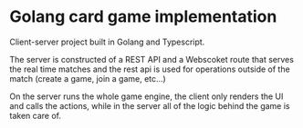 # Golang card game implementation

Client-server project built in Golang and Typescript.

The server is constructed of a REST API and a Webscoket route that serves the real time matches and the rest api is used for operations outside of the match (create a game, join a game, etc...)

On the server runs the whole game engine, the client only renders the UI and calls the actions, while in the server all of the logic behind  the game is taken care of.
